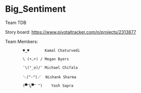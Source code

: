 # Big_Sentiment
Team TDB 

Story board: https://www.pivotaltracker.com/n/projects/2313877

Team Members:

            ♥‿♥       Kamal Chaturvedi

            \ (•◡•) / Megan Byers

            ¯\(°_o)/¯ Michael Chifala

            ＼(^-^)／  Nishank Sharma

            (▀̿Ĺ̯▀̿ ̿)    Yash Sapra

